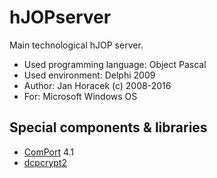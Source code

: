 # hJOPserver

Main technological hJOP server.

- Used programming language: Object Pascal
- Used environment: Delphi 2009
- Author: Jan Horacek (c) 2008-2016
- For: Microsoft Windows OS

## Special components & libraries

- [ComPort](https://sourceforge.net/projects/comport/) 4.1
- [dcpcrypt2](http://www.cityinthesky.co.uk/opensource/dcpcrypt/)
